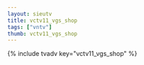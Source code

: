 ```yaml
--- 
layout: sieutv
title: vctv11_vgs_shop
tags: ["vntv"]
thumb: vctv11_vgs_shop
---
```

{% include tvadv key="vctv11_vgs_shop" %}
